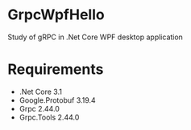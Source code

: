 # GrpcWpfHello
Study of gRPC in .Net Core WPF desktop application

# Requirements
 - .Net Core 3.1
 - Google.Protobuf 3.19.4
 - Grpc 2.44.0
 - Grpc.Tools 2.44.0
